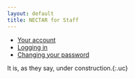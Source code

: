 ```yaml
---
layout: default
title: NECTAR for Staff
---
```


- [Your account](account.html)
- [Logging in](logging-in.html)
- [Changing your password](changing-your-password.html)

It is, as they say, under construction.{:.uc}
